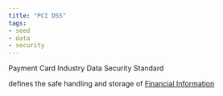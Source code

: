 ```yaml
---
title: "PCI DSS"
tags:
- seed
- data
- security
---
```


Payment Card Industry Data Security Standard

defines the safe handling and storage of [Financial Information](Financial%20Information.md)
